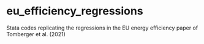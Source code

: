 # eu_efficiency_regressions
Stata codes replicating the regressions in the EU energy efficiency paper of Tomberger et al. (2021)
